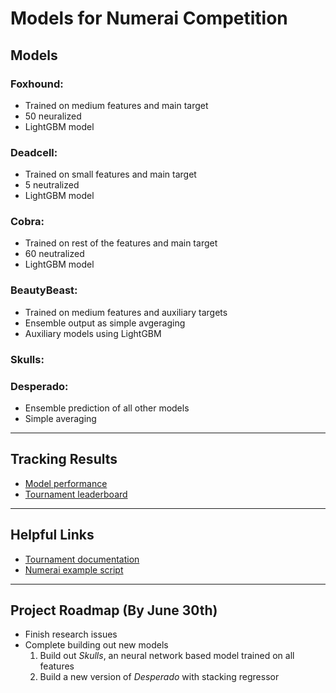 # Models for Numerai Competition

## Models
### **Foxhound**: 
* Trained on medium features and main target
* 50 neuralized
* LightGBM model

### **Deadcell**: 
* Trained on small features and main target
* 5 neutralized
* LightGBM model

### **Cobra**: 
* Trained on rest of the features and main target
* 60 neutralized
* LightGBM model

### **BeautyBeast**: 
* Trained on medium features and auxiliary targets
* Ensemble output as simple avgeraging
* Auxiliary models using LightGBM

### **Skulls**:

### **Desperado**: 
* Ensemble prediction of all other models
* Simple averaging

---
## Tracking Results
* [Model performance](https://numer.ai/models)
* [Tournament leaderboard](https://numer.ai/tournament)

---
## Helpful Links
* [Tournament documentation](https://docs.numer.ai/)
* [Numerai example script](https://github.com/numerai/example-scripts)

---
## Project Roadmap (By June 30th)
* Finish research issues
* Complete building out new models
  1. Build out *Skulls*, an neural network based model trained on all features
  2. Build a new version of *Desperado* with stacking regressor